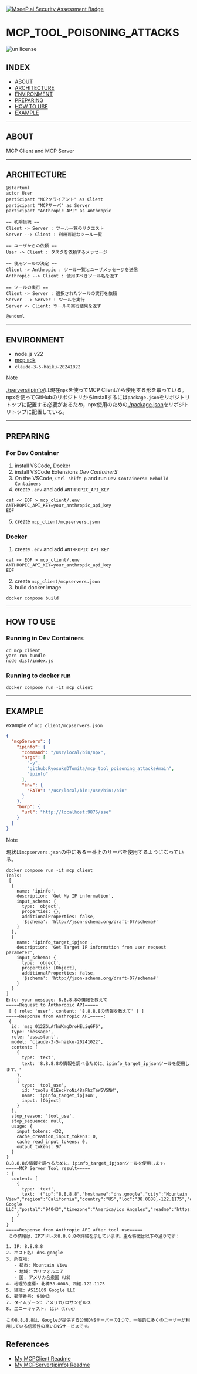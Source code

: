 [![MseeP.ai Security Assessment Badge](https://mseep.net/pr/ryosukedtomita-mcp-tool-poisoning-attacks-badge.png)](https://mseep.ai/app/ryosukedtomita-mcp-tool-poisoning-attacks)

# MCP_TOOL_POISONING_ATTACKS

![un license](https://img.shields.io/github/license/RyosukeDTomita/mcp_tool_poisoning_attacks)

## INDEX

- [ABOUT](#about)
- [ARCHITECTURE](#architecture)
- [ENVIRONMENT](#environment)
- [PREPARING](#preparing)
- [HOW TO USE](#how-to-use)
- [EXAMPLE](#example)

---

## ABOUT

MCP Client and MCP Server

---

## ARCHITECTURE

```plantuml
@startuml
actor User
participant "MCPクライアント" as Client
participant "MCPサーバ" as Server
participant "Anthropic API" as Anthropic

== 初期接続 ==
Client -> Server : ツール一覧のリクエスト
Server --> Client : 利用可能なツール一覧

== ユーザからの依頼 ==
User -> Client : タスクを依頼するメッセージ

== 使用ツールの決定 ==
Client -> Anthropic : ツール一覧とユーザメッセージを送信
Anthropic --> Client : 使用すべきツール名を返す

== ツールの実行 ==
Client -> Server : 選択されたツールの実行を依頼
Server --> Server : ツールを実行
Server <- Client: ツールの実行結果を返す

@enduml
```

---

## ENVIRONMENT

- node.js v22
- [mcp sdk](https://github.com/modelcontextprotocol/typescript-sdk)
- `claude-3-5-haiku-20241022`

> [!NOTE]
> [./servers/ipinfo/](./servers/ipinfo/)は現在`npx`を使ってMCP Clientから使用する形を取っている。
> npxを使ってGitHubのリポジトリからinstallするには`package.json`をリポジトリトップに配置する必要があるため，npx使用のための[./package.json](./package.json)をリポジトリトップに配置している。

---

## PREPARING

### For Dev Container

1. install VSCode, Docker
2. install VSCode Extensions *Dev ContainerS*
3. On the VSCode, `Ctrl shift p` and run `Dev Containers: Rebuild Containers`
4. create `.env` and add `ANTHROPIC_API_KEY`

  ```shell
  cat << EOF > mcp_client/.env
  ANTHROPIC_API_KEY=your_anthropic_api_key
  EOF
  ```

5. create `mcp_client/mcpservers.json`

### Docker

1. create `.env` and add `ANTHROPIC_API_KEY`

  ```shell
  cat << EOF > mcp_client/.env
  ANTHROPIC_API_KEY=your_anthropic_api_key
  EOF
  ```

2. create `mcp_client/mcpservers.json`
3. build docker image

  ```shell
  docker compose build
  ```

---

## HOW TO USE

### Running in Dev Containers

```shell
cd mcp_client
yarn run bundle
node dist/index.js
```

### Running to docker run

```shell
docker compose run -it mcp_client
```

---

## EXAMPLE

example of `mcp_client/mcpservers.json`

```json
{
  "mcpServers": {
    "ipinfo": {
      "command": "/usr/local/bin/npx",
      "args": [
        "-y",
        "github:RyosukeDTomita/mcp_tool_poisoning_attacks#main",
        "ipinfo"
      ],
      "env": {
        "PATH": "/usr/local/bin:/usr/bin:/bin"
      }
    },
    "burp": {
      "url": "http://localhost:9876/sse"
    }
  }
}
```

> [!NOTE]
> 現状は`mcpservers.json`の中にある一番上のサーバを使用するようになっている。

```shell
docker compose run -it mcp_client
Tools:
 [
  {
    name: 'ipinfo',
    description: 'Get My IP information',
    input_schema: {
      type: 'object',
      properties: {},
      additionalProperties: false,
      '$schema': 'http://json-schema.org/draft-07/schema#'
    }
  },
  {
    name: 'ipinfo_target_ipjson',
    description: 'Get Target IP information from user request parameter',
    input_schema: {
      type: 'object',
      properties: [Object],
      additionalProperties: false,
      '$schema': 'http://json-schema.org/draft-07/schema#'
    }
  }
]
Enter your message: 8.8.8.8の情報を教えて
=====Request to Anthoropic API=====
 [ { role: 'user', content: '8.8.8.8の情報を教えて' } ]
=====Response from Anthropic API=====:
 {
  id: 'msg_012ZGLAfhWKmgDroHELiq6F6',
  type: 'message',
  role: 'assistant',
  model: 'claude-3-5-haiku-20241022',
  content: [
    {
      type: 'text',
      text: '8.8.8.8の情報を調べるために、ipinfo_target_ipjsonツールを使用します。'
    },
    {
      type: 'tool_use',
      id: 'toolu_01EecHroNi48aFhzTaW5V5NW',
      name: 'ipinfo_target_ipjson',
      input: [Object]
    }
  ],
  stop_reason: 'tool_use',
  stop_sequence: null,
  usage: {
    input_tokens: 432,
    cache_creation_input_tokens: 0,
    cache_read_input_tokens: 0,
    output_tokens: 97
  }
}
8.8.8.8の情報を調べるために、ipinfo_target_ipjsonツールを使用します。
=====MCP Server Tool result=====
: {
  content: [
    {
      type: 'text',
      text: '{"ip":"8.8.8.8","hostname":"dns.google","city":"Mountain View","region":"California","country":"US","loc":"38.0088,-122.1175","org":"AS15169 Google LLC","postal":"94043","timezone":"America/Los_Angeles","readme":"https://ipinfo.io/missingauth","anycast":true}'
    }
  ]
}
=====Response from Anthropic API after tool use=====
 この情報は、IPアドレス8.8.8.8の詳細を示しています。主な特徴は以下の通りです：

1. IP: 8.8.8.8
2. ホスト名: dns.google
3. 所在地:
   - 都市: Mountain View
   - 地域: カリフォルニア
   - 国: アメリカ合衆国（US）
4. 地理的座標: 北緯38.0088、西経-122.1175
5. 組織: AS15169 Google LLC
6. 郵便番号: 94043
7. タイムゾーン: アメリカ/ロサンゼルス
8. エニーキャスト: はい（true）

この8.8.8.8は、Googleが提供する公開DNSサーバーの1つで、一般的に多くのユーザーが利用している信頼性の高いDNSサービスです。
```

## References

- [My MCPClient Readme](./mcp_client/README.md)
- [My MCPServer(ipinfo) Readme](./servers/ipinfo/README.md)
